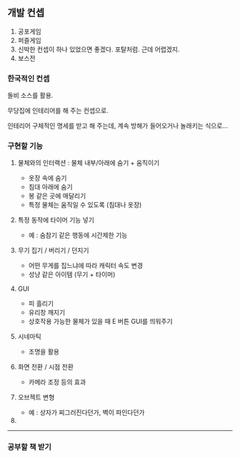 ## 개발 컨셉

1. 공포게임
2. 퍼즐게임
3. 신박한 컨셉이 하나 있었으면 좋겠다. 포탈처럼. 근데 어렵겠지.
4. 보스전

### 한국적인 컨셉

돌비 소스를 활용.

무당집에 인테리어를 해 주는 컨셉으로.

인테리어 구체적인 명세를 받고 해 주는데, 계속 방해가 들어오거나 놀래키는 식으로...

### 구현할 기능

1. 물체와의 인터랙션 : 물체 내부/아래에 숨기 + 움직이기
	- 옷장 속에 숨기
	- 침대 아래에 숨기
	- 봉 같은 곳에 매달리기
	- 특정 물체는 움직일 수 있도록 (침대나 옷장)

2. 특정 동작에 타이머 기능 넣기
	- 예 : 숨참기 같은 행동에 시간제한 기능
	
3. 무기 집기 / 버리기 / 던지기
	- 어떤 무게를 집느냐에 따라 캐릭터 속도 변경
	- 성냥 같은 아이템 (무기 + 타이머)

4. GUI
	- 피 흘리기
	- 유리창 깨지기
	- 상호작용 가능한 물체가 있을 때 E 버튼 GUI를 띄워주기

5. 시네마틱
	- 조명을 활용
	
6. 화면 전환 / 시점 전환
	- 카메라 조정 등의 효과
	
7. 오브젝트 변형
	- 예 : 상자가 찌그러진다던가, 벽이 파인다던가

8. 


---

### 공부할 책 받기 

